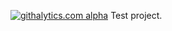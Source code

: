 [![githalytics.com alpha](https://cruel-carlota.gopagoda.com/72a4b3e4f0c91ad9903eb1893a736aa7 "githalytics.com")](http://githalytics.com/host-gator/t)
Test project.
